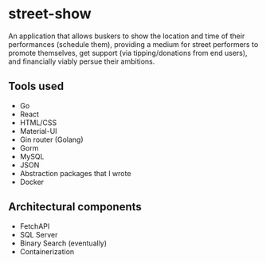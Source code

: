 # street-show

An application that allows buskers to show the location and time of their performances (schedule them), providing a medium for street performers to promote themselves, get support (via tipping/donations from end users), and financially viably persue their ambitions. 

## Tools used

- Go
- React
- HTML/CSS
- Material-UI
- Gin router (Golang)
- Gorm
- MySQL
- JSON 
- Abstraction packages that I wrote
- Docker

## Architectural components

- FetchAPI
- SQL Server
- Binary Search (eventually)
- Containerization
